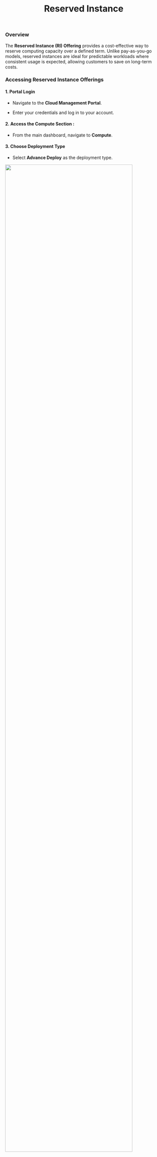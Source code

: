 ﻿---
title: Reserved Instance
sidebar_label: Reserved Instance
sidebar_position: 9
---

### Overview

The **Reserved Instance (RI) Offering** provides a cost-effective way to reserve computing capacity over a defined term. Unlike pay-as-you-go models, reserved instances are ideal for predictable workloads where consistent usage is expected, allowing customers to save on long-term costs.

### Accessing Reserved Instance Offerings

#### 1. Portal Login

- Navigate to the **Cloud Management Portal**.
    
- Enter your credentials and log in to your account. 

#### 2. Access the Compute Section :

- From the main dashboard, navigate to **Compute**.

#### 3. Choose Deployment Type

- Select **Advance Deploy** as the deployment type.

<img src="/user-guide/instance/reserved-instance/Image-01.JPG" width="90%" />

#### 4. Offering Selection :

- Enable the **Reserved Instance** checkbox to filter and view available reserved instance plans.

- Choose the required **Reserved Instance Offering** based on your resource and scalability needs.

<img src="/user-guide/instance/reserved-instance/Image-02.JPG" width="80%" />

---

### Types of Reserved Instances

Reserved instances are categorized into two types:

-   **Standard Reserved Instance**
    
    -   Fixed resource configuration.
        
    -   **No resizing** is allowed after deployment.
        
-   **Scalable Reserved Instance**
    
    -   Supports **upgrading** the VM configuration (e.g., increasing RAM or vCPU).
        
    -   **Note:** Downgrading to a smaller configuration is **not** supported.

<img src="/user-guide/instance/reserved-instance/Image-03.JPG" width="80%" />

---

### Cancellation Policy

#### 1. Voluntary Cancellation :

-   You may cancel the reserved offering at any time.
    
-   The associated VM and plan will remain active **until the end of the current term**.
    
-   After expiry, both the VM and plan will be automatically removed.

#### 2. VM Deletion :

-   If the VM is deleted before the plan expires, the **reserved plan remains active** until its original end date.
    
-   You can **redeploy a new VM** under the same plan **without incurring additional plan charges**.

<img src="/user-guide/instance/reserved-instance/Image-04.JPG" width="80%" />

---

### Converting Reserved Instances

If you wish to transition to a more flexible billing model:

-   You can convert a **Reserved Instance** to a **Pay-as-you-Go instance**.
    
-   This can be done by selecting the **"Convert RI to Normal Offering"** option from the instance settings.
    
-   After conversion, the VM will follow standard pay-as-you-go billing and behavior.

<img src="/user-guide/instance/reserved-instance/Image-05.JPG" width="80%" />

---

### Creating a VM from an Existing Reserved Plan

You can reuse a reserved plan that is still valid, even if the original VM was deleted. To do so:

- Navigate to:  
    **Compute** → **Instance** → **Create Instance** → **Advanced Deploy**
    
- Enable the **Reserved Instance** checkbox.
    
- Under the **Purchased Offering** section, select the active plan you previously purchased.

<img src="/user-guide/instance/reserved-instance/Image-06.JPG" width="80%" />
    
> **Note:** While the plan cost is covered, **other components** such as public IP, bandwidth, and network usage **will incur additional charges**.

---

### Pricing & Billing

-   **Billing Start Date:** Charges begin from the **date of purchase**.
    
-   **Pro-Rated Billing:** If purchased mid-cycle, billing is **prorated** until the end of the current plan validity.
    
-   **Auto-Renewal:** At the end of the plan period, it will be automatically renewed for the next cycle. In such cases, the **full amount** for the next term will be charged starting from the **first day of the month**.
